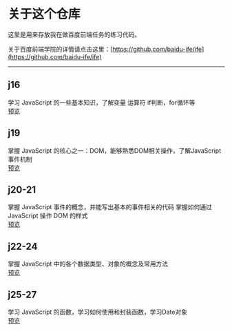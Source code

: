 # 关于这个仓库

这里是用来存放我在做百度前端任务的练习代码。

关于百度前端学院的详情请点击这里：[https://github.com/baidu-ife/ife](https://github.com/baidu-ife/ife)

---
## j16

学习 JavaScript 的一些基本知识，了解变量 运算符 if判断，for循环等
 <br>
 [预览](https://qunalide.github.io/ifecode/j16/) 

## j19

掌握 JavaScript 的核心之一：DOM，能够熟悉DOM相关操作，了解JavaScript事件机制
  <br>
  [预览](https://qunalide.github.io/ifecode/j19/) 
## j20-21
掌握 JavaScript 事件的概念，并能写出基本的事件相关的代码
掌握如何通过 JavaScript 操作 DOM 的样式
  <br>
  [预览](https://qunalide.github.io/ifecode/j20-21/) 
## j22-24
掌握 JavaScript 中的各个数据类型、对象的概念及常用方法
<br>
  [预览](https://qunalide.github.io/ifecode/j22-24/) 
## j25-27
学习 JavaScript 的函数，学习如何使用和封装函数，学习Date对象
<br>
  [预览](https://qunalide.github.io/ifecode/j25-27/) 
	